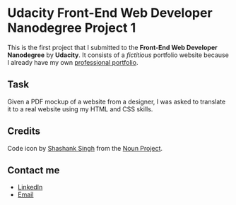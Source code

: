 # Udacity Front-End Web Developer Nanodegree Project 1
This is the first project that I submitted to the **Front-End Web Developer
Nanodegree** by **Udacity**. It consists of a *fictitious* portfolio website
because I already have my own [professional portfolio](https://txago.com).

## Task
Given a PDF mockup of a website from a designer, I was asked to translate it to
a real website using my HTML and CSS skills.

## Credits
Code icon by [Shashank Singh](https://thenounproject.com/rshashank19/) from the
[Noun Project](https://thenounproject.com/).

## Contact me
* [LinkedIn](https://www.linkedin.com/in/txago/ "LinkedIn")
* [Email](mailto:thiagorsm@gmail.com "Email")
